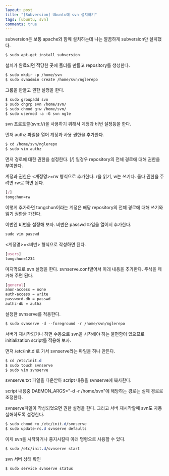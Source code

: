 ```yaml
---
layout: post
title: "[Subversion] Ubuntu에 svn 설치하기"
tags: [ubuntu, svn]
comments: true
---
```


subversion은 보통 apache와 함께 설치하는데 나는 깔끔하게 subversion만 설치했다.
```css
$ sudo apt-get install subversion
```

설치가 완료되면 적당한 곳에 폴더를 만들고 repository를 생성한다.
```css
$ sudo mkdir -p /home/svn
$ sudo svnadmin create /home/svn/nglerepo
```

그룹을 만들고 권한 설정을 한다.
```css
$ sudo groupadd svn
$ sudo chgrp svn /home/svn/
$ sudo chmod g+w /home/svn/
$ sudo usermod -a -G svn ngle
```

svn 프로토콜(svn://)을 사용하기 위해서 계정과 비번 설정등을 한다.

먼저 authz 파일을 열어 계정과 사용 권한을 추가한다.
```css
$ cd /home/svn/nglerepo
$ sudo vim authz
```

먼저 경로에 대한 권한을 설정한다. [/] 일경우 repository의 전체 경로에 대해 권한을 부여한다.

계정과 권한은 <계정명>=rw 형식으로 추가한다. r을 읽기, w는 쓰기다. 둘다 권한을 주려면 rw로 하면 된다.
```css
[/]
tongchun=rw
```

이렇게 추가하면 tongchun이라는 계정은 해당 repository의 전체 경로에 대해 쓰기와 읽기 권한을 가진다.

이번엔 비번을 설정해 보자. 비번은 passwd 파일을 열어서 추가한다.
```css
sudo vim passwd
```

<계정명>=<비번> 형식으로 작성하면 된다.
```css
[users]
tongchun=1234
```

마지막으로 svn 설정을 한다. svnserve.conf열어서 아래 내용을 추가한다. 주석을 제거해 주면 된다.
```css
[general]
anon-access = none
auth-access = write
password-db = passwd
authz-db = authz
```

설정한 svnserve를 적용한다.
```css
$ sudo svnserve -d --foreground -r /home/svn/nglerepo
```

서버가 재시작되거나 하면 수동으로 svn을 시작해야 하는 불편함이 있으므로 initialization script를 적용해 보자.

먼저 /etc/init.d 로 가서 svnserve라는 파일을 하나 만든다.
```css
$ cd /etc/init.d
$ sudo touch svnserve
$ sudo vim svnserve
```

 svnserve.txt 파일을 다운받아 script 내용을 svnserve에 복사한다.

script 내용중 DAEMON_ARGS="-d -r /home/svn"에 해당하는 경로는 실제 경로로 조정한다.

svnserve파일이 작성되었으면 권한 설정을 한다. 그리고 서버 재시작할때 svn도 자동 실해하도록 설정한다.
```css
$ sudo chmod +x /etc/init.d/svnserve
$ sudo update-rc.d svnserve defaults
```

이제 svn을 시작하거나 중지시킬때 아래 명령으로 사용할 수 있다.
```css
$ sudo /etc/init.d/svnserve start
```

svn 서버 상태 확인
```css
$ sudo service svnserve status
```
